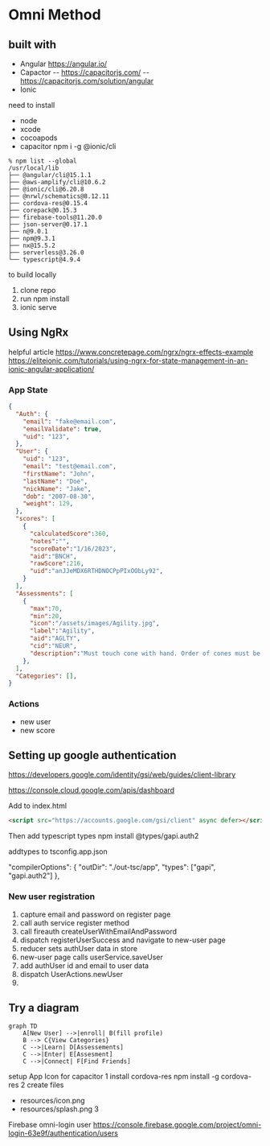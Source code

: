 # Omni Method

## built with

- Angular <https://angular.io/>
- Capactor
  -- <https://capacitorjs.com/>
  -- <https://capacitorjs.com/solution/angular>
- Ionic

need to install

- node
- xcode
- cocoapods
- capacitor
  npm i -g @ionic/cli

```
% npm list --global
/usr/local/lib
├── @angular/cli@15.1.1
├── @aws-amplify/cli@10.6.2
├── @ionic/cli@6.20.8
├── @nrwl/schematics@8.12.11
├── cordova-res@0.15.4
├── corepack@0.15.3
├── firebase-tools@11.20.0
├── json-server@0.17.1
├── n@9.0.1
├── npm@9.3.1
├── nx@15.5.2
├── serverless@3.26.0
└── typescript@4.9.4
```

to build locally

1. clone repo
2. run npm install
3. ionic serve

## Using NgRx

helpful article <https://www.concretepage.com/ngrx/ngrx-effects-example>
<https://eliteionic.com/tutorials/using-ngrx-for-state-management-in-an-ionic-angular-application/>

### App State

```json
{
  "Auth": {
    "email": "fake@email.com",
    "emailValidate": true,
    "uid": "123",
  },
  "User": {
    "uid": "123",
    "email": "test@email.com",
    "firstName": "John",
    "lastName": "Doe",
    "nickName": "Jake",
    "dob": "2007-08-30",
    "weight": 129,
  },
  "scores": [
    {
      "calculatedScore":360,
      "notes":"",
      "scoreDate":"1/16/2023",
      "aid":"BNCH",
      "rawScore":216,
      "uid":"anJJeMDX6RTHDNOCPpPIxOObLy92",
    }
  ],
  "Assessments": [
    {
      "max":70,
      "min":20,
      "icon":"/assets/images/Agility.jpg",
      "label":"Agility",
      "aid":"AGLTY",
      "cid":"NEUR",
      "description":"Must touch cone with hand. Order of cones must be followed. Feet cannot cross during the left and right cones."
    },
  ],
  "Categories": [],
}
```

### Actions

- new user
- new score

## Setting up google authentication

<https://developers.google.com/identity/gsi/web/guides/client-library>

<https://console.cloud.google.com/apis/dashboard>

Add to index.html

```html
<script src="https://accounts.google.com/gsi/client" async defer></script>
```

Then add typescript types
npm install @types/gapi.auth2

addtypes to tsconfig.app.json

"compilerOptions": {
"outDir": "./out-tsc/app",
"types": ["gapi", "gapi.auth2"]
},

### New user registration

1. capture email and password on register page
2. call auth service register method
3. call fireauth createUserWithEmailAndPassword
4. dispatch registerUserSuccess and navigate to new-user page
5. reducer sets authUser data in store
6. new-user page calls userService.saveUser
7. add authUser id and email to user data
8. dispatch UserActions.newUser
9.

## Try a diagram

```mermaid
graph TD
    A[New User] -->|enroll| B(fill profile)
    B --> C{View Categories}
    C -->|Learn| D[Assessements]
    C -->|Enter| E[Assesment]
    C -->|Connect| F[Find Friends]
```

setup App Icon for capacitor
1 install cordova-res
npm install -g cordova-res
2 create files

- resources/icon.png
- resources/splash.png
  3

Firebase
omni-login user
<https://console.firebase.google.com/project/omni-login-63e9f/authentication/users>
